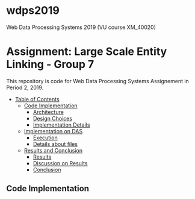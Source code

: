 # wdps2019

Web Data Processing Systems 2019 (VU course XM_40020)

# Assignment: Large Scale Entity Linking - Group 7

This repository is code for Web Data Processing Systems Assignement in Period 2, 2019.

- [Table of Contents](#heading)
  * [Code Implementation](#sub-heading-1)
    + [Architecture](#sub-sub-heading-1)
    + [Design Choices](#sub-sub-heading-2)
    + [Implementation Details](#sub-sub-heading-3)
  * [Implementation on DAS](#sub-heading-2)
    + [Execution](#sub-sub-heading-4)
    + [Details about files](#sub-sub-heading5)
  * [Results and Conclusion](#sub-heading-3)
    + [Results](#sub-sub-heading-6)
    + [Discussion on Results](#sub-sub-heading-7)
    + [Conclusion](#sub-sub-heading-8)


## Code Implementation
